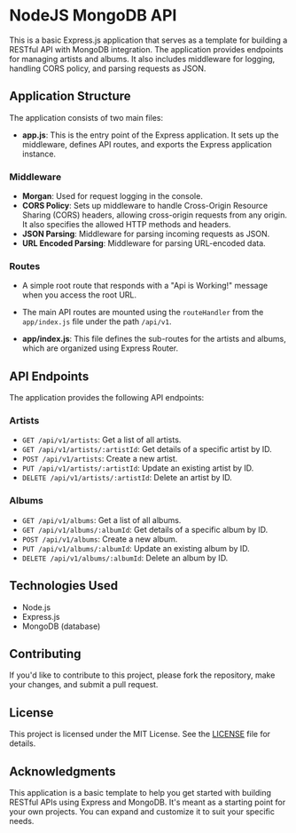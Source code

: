 # NodeJS MongoDB API

This is a basic Express.js application that serves as a template for building a RESTful API with MongoDB integration. The application provides endpoints for managing artists and albums. It also includes middleware for logging, handling CORS policy, and parsing requests as JSON.

## Application Structure

The application consists of two main files:

- **app.js**: This is the entry point of the Express application. It sets up the middleware, defines API routes, and exports the Express application instance.

### Middleware

- **Morgan**: Used for request logging in the console.
- **CORS Policy**: Sets up middleware to handle Cross-Origin Resource Sharing (CORS) headers, allowing cross-origin requests from any origin. It also specifies the allowed HTTP methods and headers.
- **JSON Parsing**: Middleware for parsing incoming requests as JSON.
- **URL Encoded Parsing**: Middleware for parsing URL-encoded data.

### Routes

- A simple root route that responds with a "Api is Working!" message when you access the root URL.
- The main API routes are mounted using the `routeHandler` from the `app/index.js` file under the path `/api/v1`.

- **app/index.js**: This file defines the sub-routes for the artists and albums, which are organized using Express Router.

## API Endpoints

The application provides the following API endpoints:

### Artists

- `GET /api/v1/artists`: Get a list of all artists.
- `GET /api/v1/artists/:artistId`: Get details of a specific artist by ID.
- `POST /api/v1/artists`: Create a new artist.
- `PUT /api/v1/artists/:artistId`: Update an existing artist by ID.
- `DELETE /api/v1/artists/:artistId`: Delete an artist by ID.

### Albums

- `GET /api/v1/albums`: Get a list of all albums.
- `GET /api/v1/albums/:albumId`: Get details of a specific album by ID.
- `POST /api/v1/albums`: Create a new album.
- `PUT /api/v1/albums/:albumId`: Update an existing album by ID.
- `DELETE /api/v1/albums/:albumId`: Delete an album by ID.

## Technologies Used

- Node.js
- Express.js
- MongoDB (database)

## Contributing

If you'd like to contribute to this project, please fork the repository, make your changes, and submit a pull request.

## License

This project is licensed under the MIT License. See the [LICENSE](LICENSE) file for details.

## Acknowledgments

This application is a basic template to help you get started with building RESTful APIs using Express and MongoDB. It's meant as a starting point for your own projects. You can expand and customize it to suit your specific needs.
